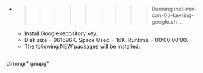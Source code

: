 * >>>>>>>>> Running inst-min-con-05-keyring-google.sh ...
  * Install Google repository key.
  * Disk size = 961696K. Space Used = 16K. Runtime = 00:00:00:00.
  * The following NEW packages will be installed:
  ```bash
dirmngr* gnupg*
  ```
